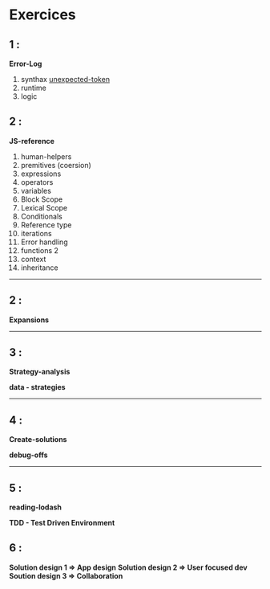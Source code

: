 # Exercices

## 1 : 
__Error-Log__
 1. synthax
 [unexpected-token](https://github.com/LudovicGouverneur/unexpected-token.git)
 2. runtime
 3. logic
## 2 :
__JS-reference__
 1. human-helpers
 2. premitives (coersion)
 3. expressions
 4. operators
 5. variables
 6. Block Scope
 7. Lexical Scope
 8. Conditionals
 9. Reference type
 10. iterations
 11. Error handling
 12. functions 2
 13. context
 14. inheritance
___
## 2 :
__Expansions__

___
## 3 : 
__Strategy-analysis__

__data - strategies__

___
## 4 : 
__Create-solutions__

__debug-offs__

___
## 5 :
__reading-lodash__

__TDD - Test Driven Environment__

## 6 :
__Solution design 1 => App design__
__Solution design 2 => User focused dev__
__Soution design 3 => Collaboration__


